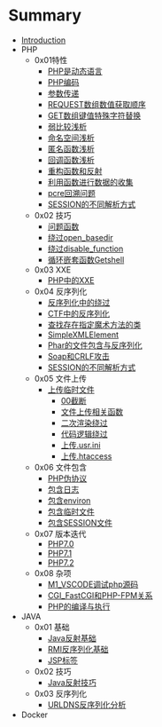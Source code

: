 # Summary

* [Introduction](README.md)
* PHP
    * 0x01特性
        * [PHP是动态语言](./PHP/PHP是一门动态语言.md)
        * [PHP编码](./PHP/编码.md)
        * [参数传递](./PHP/参数传递.md)
        * [REQUEST数组数值获取顺序](./PHP/REQUEST数组.md)
        * [GET数组键值特殊字符替换](./PHP/url非法键值替换问题.md)
        * [弱比较浅析](./PHP/弱比较.md)
        * [命名空间浅析](./PHP/命名空间.md)
        * [匿名函数浅析](./PHP/匿名函数.md)
        * [回调函数浅析](./PHP/回调函数.md)
        * [重构函数和反射](./PHP/重构函数和反射.md)
        * [利用函数进行数据的收集](./PHP/利用函数进行数据收集.md)
        * [pcre回溯问题](./PHP/pcre回溯问题.md)
        * [SESSION的不同解析方式](./PHP/Session不同解析方式.md)
    * 0x02 技巧
        * [问题函数](./PHP/问题函数.md)
        * [绕过open_basedir](./PHP/绕过open_basedir.md)
        * [绕过disable_function](./PHP/绕过disable_function.md)
        * [循环嵌套函数Getshell](./PHP/循环嵌套函数GetShell.md)
    * 0x03 XXE
        * [PHP中的XXE](./PHP/PHP和XXE.md)
    * 0x04 反序列化
        * [反序列化中的绕过](./PHP/unserialize_bypass.md)
        * [CTF中的反序列化](./PHP/ctf_unserialize.md)
        * [查找存在指定魔术方法的类](./PHP/查找存在指定魔术方法的类.md)
        * [SimpleXMLElement](./PHP/SimpleXMLElement.md)
        * [Phar的文件包含与反序列化](./PHP/Phar的文件包含与反序列化.md)
        * [Soap和CRLF攻击](./PHP/Soap和CRLF攻击.md)
        * [SESSION的不同解析方式](./PHP/Session不同解析方式.md)
    * 0x05 文件上传
        * [上传临时文件](./PHP/PHP7的2个core_dumped错误.md)
            * [00截断](./VUL/CVE-2015-2348_00截断.md)
            * [文件上传相关函数](./VUL/文件上传相关函数.md)
            * [二次渲染绕过](./VUL/二次渲染绕过.md)
            * [代码逻辑绕过](./VUL/代码逻辑绕过.md)
            * [上传.usr.ini](./VUL/usr.ini绕过.md)
            * [上传.htaccess](./VUL/htaccess上传绕过.md)
    * 0x06 文件包含
        * [PHP伪协议](./PHP/伪协议文件包含.md)
        * [包含日志](./PHP/包含日志.md)
        * [包含environ](./PHP/包含environ.md)
        * [包含临时文件](./PHP/PHP7的2个core_dumped错误.md)
        * [包含SESSION文件](./PHP/包含session文件.md)
    * 0x07 版本迭代
        * [PHP7.0](./PHP/PHP7.0.md)
        * [PHP7.1](./PHP/PHP7.1.md)
        * [PHP7.2](./PHP/PHP7.2.md)
    * 0x08 杂项
        * [M1_VSCODE调试php源码](./PHP/M1_VSCODE调试php源码.md)
        * [CGI_FastCGI和PHP-FPM关系](./PHP/CGI_FastCGI和PHP-FPM关系.md)
        * [PHP的编译与执行](./PHP/PHP的编译与执行.md)
* JAVA
    * 0x01 基础
        * [Java反射基础](./Java/Java反射基础.md)
        * [RMI反序列化基础](./Java/RMI反序列化基础.md)
        * [JSP标签](./Java/JSP标签.md)
    * 0x02 技巧
        * [Java反射技巧](./Java/Java反射技巧.md)
    * 0x03 反序列化
        * [URLDNS反序列化分析](./Java/URLDNS反序列化分析.md)
* Docker